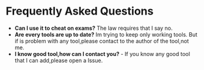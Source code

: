 # Frequently Asked Questions
- **Can I use it to cheat on exams?**
The law requires that I say no.
- **Are every tools are up to date?** Im trying to keep only working tools. But if is problem with any tool,please contact to the author of the tool,not me.
- **I know good tool,how can I contact you?** - If you know any good tool that I can add,please open a Issue.
